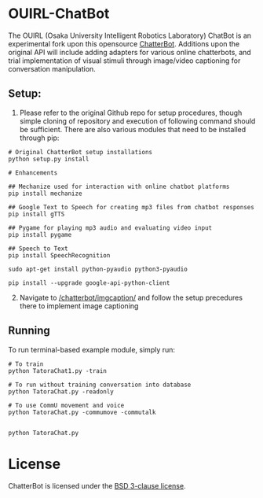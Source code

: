 # OUIRL-ChatBot

The OUIRL (Osaka University Intelligent Robotics Laboratory) ChatBot is an experimental fork upon this opensource [ChatterBot](https://github.com/gunthercox/ChatterBot). Additions upon the original API will include adding adapters for various online chatterbots, and trial implementation of visual stimuli through image/video captioning for conversation manipulation.


## Setup:

1) Please refer to the original Github repo for setup procedures, though simple cloning of repository and execution of following command should be sufficient. There are also various modules that need to be installed through pip: 

```
# Original ChatterBot setup installations
python setup.py install

# Enhancements

## Mechanize used for interaction with online chatbot platforms
pip install mechanize

## Google Text to Speech for creating mp3 files from chatbot responses
pip install gTTS

## Pygame for playing mp3 audio and evaluating video input
pip install pygame

## Speech to Text
pip install SpeechRecognition

sudo apt-get install python-pyaudio python3-pyaudio

pip install --upgrade google-api-python-client

```

2) Navigate to [/chatterbot/imgcaption/](chatterbot/imgcaption) and follow the setup precedures there to implement image captioning


## Running

To run terminal-based example module, simply run:

```
# To train
python TatoraChat1.py -train

# To run without training conversation into database
python TatoraChat.py -readonly

# To use CommU movement and voice
python TatoraChat.py -commumove -commutalk


python TatoraChat.py
```


# License

ChatterBot is licensed under the [BSD 3-clause license](https://opensource.org/licenses/BSD-3-Clause).
